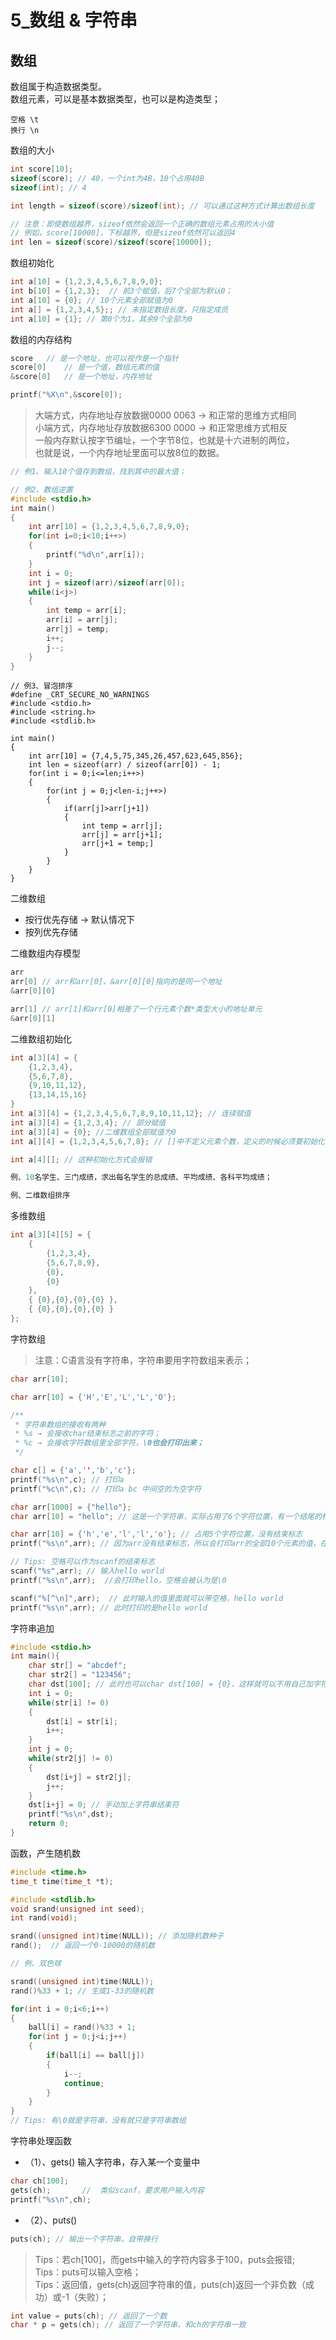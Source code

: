 # 5_数组 & 字符串

## 数组

数组属于构造数据类型。   
数组元素，可以是基本数据类型，也可以是构造类型；   

```
空格 \t
换行 \n
```
数组的大小
```c
int score[10];
sizeof(score); // 40，一个int为4B，10个占用40B
sizeof(int); // 4

int length = sizeof(score)/sizeof(int); // 可以通过这种方式计算出数组长度

// 注意：即使数组越界，sizeof依然会返回一个正确的数组元素占用的大小值
// 例如，score[10000]，下标越界，但是sizeof依然可以返回4
int len = sizeof(score)/sizeof(score[10000]); 
```
数组初始化
```c
int a[10] = {1,2,3,4,5,6,7,8,9,0};
int b[10] = {1,2,3};  // 前3个赋值，后7个全部为默认0；
int a[10] = {0}; // 10个元素全部赋值为0
int a[] = {1,2,3,4,5};; // 未指定数组长度，只指定成员
int a[10] = {1}; // 第0个为1，其余9个全部为0

```
数组的内存结构
```c
score   // 是一个地址，也可以视作是一个指针
score[0]    // 是一个值，数组元素的值
&score[0]   // 是一个地址，内存地址

printf("%X\n",&score[0]);
```
> 大端方式，内存地址存放数据0000 0063 → 和正常的思维方式相同   
> 小端方式，内存地址存放数据6300 0000 → 和正常思维方式相反   
> 一般内存默认按字节编址，一个字节8位，也就是十六进制的两位，   
> 也就是说，一个内存地址里面可以放8位的数据。   

```c
// 例1、输入10个值存到数组，找到其中的最大值；

// 例2、数组逆置
#include <stdio.h>
int main()
{
    int arr[10] = {1,2,3,4,5,6,7,8,9,0};
    for(int i=0;i<10;i++>)
    {
        printf("%d\n",arr[i]);
    }
    int i = 0;
    int j = sizeof(arr)/sizeof(arr[0]);
    while(i<j>)
    {
        int temp = arr[i];
        arr[i] = arr[j];
        arr[j] = temp;
        i++;
        j--;
    }
}
```
```
// 例3、冒泡排序
#define _CRT_SECURE_NO_WARNINGS
#include <stdio.h>
#include <string.h>
#include <stdlib.h>

int main()
{
    int arr[10] = {7,4,5,75,345,26,457,623,645,856};
    int len = sizeof(arr) / sizeof(arr[0]) - 1;
    for(int i = 0;i<=len;i++>)
    {   
        for(int j = 0;j<len-i;j++>)
        {   
            if(arr[j]>arr[j+1])
            {   
                int temp = arr[j];
                arr[j] = arr[j+1];
                arr[j+1 = temp;]
            }
        }
    }
}
```

二维数组
- 按行优先存储 → 默认情况下
- 按列优先存储

二维数组内存模型
```c
arr
arr[0] // arr和arr[0]、&arr[0][0]指向的是同一个地址
&arr[0][0]

arr[1] // arr[1]和arr[0]相差了一个行元素个数*类型大小的地址单元  
&arr[0][1]
```
二维数组初始化
```c
int a[3][4] = {
    {1,2,3,4},
    {5,6,7,8},
    {9,10,11,12},
    {13,14,15,16}
}
int a[3][4] = {1,2,3,4,5,6,7,8,9,10,11,12}; // 连续赋值
int a[3][4] = {1,2,3,4}; // 部分赋值
int a[3][4] = {0}; //二维数组全部赋值为0
int a[][4] = {1,2,3,4,5,6,7,8}; // []中不定义元素个数，定义的时候必须要初始化赋值；

int a[4][]; // 这种初始化方式会报错
```
```c
例、10名学生、三门成绩，求出每名学生的总成绩、平均成绩、各科平均成绩；

例、二维数组排序
```

多维数组
```c
int a[3][4][5] = {
    {
        {1,2,3,4},
        {5,6,7,8,9},
        {0},
        {0}
    },
    { {0},{0},{0},{0} },
    { {0},{0},{0},{0} }
};
```

字符数组
> 注意：C语言没有字符串，字符串要用字符数组来表示；   

```c
char arr[10];
```
```c
char arr[10] = {'H','E','L','L','O'};

/**
 * 字符串数组的接收有两种
 * %s → 会接收char结束标志之前的字符；
 * %c → 会接收字符数组里全部字符，\0也会打印出来；
 */
```
```c
char c[] = {'a','','b','c'};
printf("%s\n",c); // 打印a
printf("%c\n",c); // 打印a bc 中间空的为空字符

char arr[1000] = {"hello"};
char arr[10] = "hello"; // 这是一个字符串，实际占用了6个字符位置，有一个结尾的标志符\n

char arr[10] = {'h','e','l','l','o'}; // 占用5个字符位置，没有结束标志
printf("%s\n",arr); // 因为arr没有结束标志，所以会打印arr的全部10个元素的值，在hello的后面是一堆乱码
```

```c
// Tips: 空格可以作为scanf的结束标志
scanf("%s",arr); // 输入hello world
printf("%s\n",arr);  //会打印hello，空格会被认为是\0

scanf("%[^\n]",arr);  // 此时输入的值里面就可以带空格，hello world
printf("%s\n",arr); // 此时打印的是hello world
```

字符串追加
```c
#include <stdio.h>
int main(){
    char str[] = "abcdef";
    char str2[] = "123456";
    char dst[100]; // 此时也可以char dst[100] = {0}，这样就可以不用自己加字符串结束符了
    int i = 0;
    while(str[i] != 0)
    {
        dst[i] = str[i];
        i++;
    }
    int j = 0;
    while(str2[j] != 0)
    {
        dst[i+j] = str2[j];
        j++;
    }
    dst[i+j] = 0; // 手动加上字符串结束符
    printf("%s\n",dst);
    return 0;
}
```

函数，产生随机数
```c
#include <time.h>
time_t time(time_t *t);

#include <stdlib.h>
void srand(unsigned int seed);
int rand(void);

srand((unsigned int)time(NULL)); // 添加随机数种子
rand();  // 返回一个0-10000的随机数
```
```c
// 例、双色球

srand((unsigned int)time(NULL));
rand()%33 + 1; // 生成1-33的随机数

for(int i = 0;i<6;i++)
{
    ball[i] = rand()%33 + 1;
    for(int j = 0;j<i;j++)
    {
        if(ball[i] == ball[j])
        {
            i--;
            continue;
        }
    }
}
// Tips: 有\0就是字符串，没有就只是字符串数组
```

字符串处理函数

- （1）、gets() 输入字符串，存入某一个变量中
```c
char ch[100];
gets(ch);       //  类似scanf，要求用户输入内容
printf("%s\n",ch);
```

- （2）、puts()
```c
puts(ch); // 输出一个字符串，自带换行
```
> Tips：若ch[100]，而gets中输入的字符内容多于100，puts会报错;   
> Tips：puts可以输入空格；   
> Tips：返回值，gets(ch)返回字符串的值，puts(ch)返回一个非负数（成功）或-1（失败）；   
```c
int value = puts(ch); // 返回了一个数
char * p = gets(ch); // 返回了一个字符串，和ch的字符串一致
```




